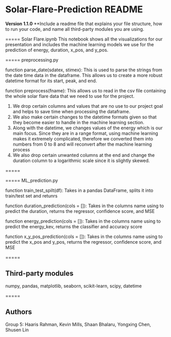 # Solar-Flare-Prediction README

**Version 1.1.0**
**Include a readme file that explains your file structure, how to run your code, and name all third-party modules you are using. 


=====
Solar Flare.ipynb
This notebook shows all the visualizations for our presentation and includes the machine learning models we use for the prediction of energy, duration, x_pos, and y_pos.


=====
preprocessing.py

function parse_date(sdatex, stimex):
This is used to parse the strings from the date time data in the dataframe.
This allows us to create a more robust datetime format for its start, peak, and end.

function preprocess(fname):
This allows us to read in the csv file containing the whole solar flare data that we need to use for the project.

1. We drop certain columns and values that are no use to our project goal and helps to save time when processing the dataframe.
2. We also make certain changes to the datetime formats given so that they become easier to handle in the machine learning section.
3. Along with the datetime, we changes values of the energy which is our main focus. Since they are in a range format, using machine learning makes it extremely complicated, therefore we converted them into numbers from 0 to 8 and will reconvert after the machine learning process
4. We also drop certain unwanted columns at the end and change the duration column to a logarithmic scale since it is slightly skewed.


=====




=====
ML_prediction.py

function train_test_spilt(df):
Takes in a pandas DataFrame, splits it into train/test set and retunrs

function duration_prediction(cols = []):
Takes in the columns name using to predict the duration, returns the regressor, confidence score, and MSE

function energy_prediction(cols = []):
Takes in the columns name using to predict the energy_kev, returns the classifier and accuracy score

function x_y_pos_prediction(cols = []):
Takes in the columns name using to predict the x_pos and y_pos, returns the regressor, confidence score, and MSE


=====
## Third-party modules
numpy, pandas, matplotlib, seaborn, scikit-learn, scipy, datetime


=====
## Authors
Group 5:
Haaris Rahman, Kevin Mills, Shaan Bhalaru, Yongxing Chen, Shusen Lin



